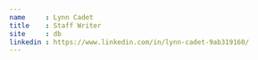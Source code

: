 ```yaml
---
name     : Lynn Cadet
title    : Staff Writer
site     : db
linkedin : https://www.linkedin.com/in/lynn-cadet-9ab319160/
---
```

